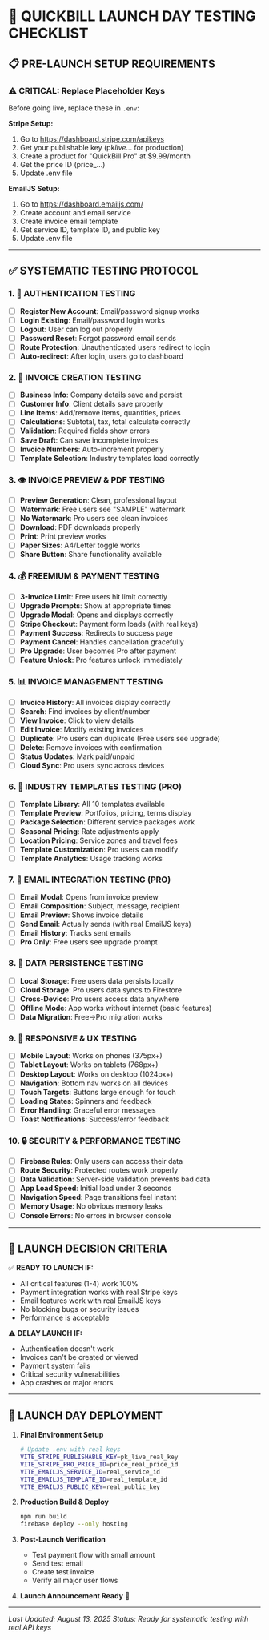 # 🚀 QUICKBILL LAUNCH DAY TESTING CHECKLIST

## 📋 PRE-LAUNCH SETUP REQUIREMENTS

### ⚠️ CRITICAL: Replace Placeholder Keys

Before going live, replace these in `.env`:

**Stripe Setup:**

1. Go to https://dashboard.stripe.com/apikeys
2. Get your publishable key (pk*live*... for production)
3. Create a product for "QuickBill Pro" at $9.99/month
4. Get the price ID (price\_...)
5. Update .env file

**EmailJS Setup:**

1. Go to https://dashboard.emailjs.com/
2. Create account and email service
3. Create invoice email template
4. Get service ID, template ID, and public key
5. Update .env file

---

## ✅ SYSTEMATIC TESTING PROTOCOL

### 1. 🔐 AUTHENTICATION TESTING

- [ ] **Register New Account**: Email/password signup works
- [ ] **Login Existing**: Email/password login works
- [ ] **Logout**: User can log out properly
- [ ] **Password Reset**: Forgot password email sends
- [ ] **Route Protection**: Unauthenticated users redirect to login
- [ ] **Auto-redirect**: After login, users go to dashboard

### 2. 📄 INVOICE CREATION TESTING

- [ ] **Business Info**: Company details save and persist
- [ ] **Customer Info**: Client details save properly
- [ ] **Line Items**: Add/remove items, quantities, prices
- [ ] **Calculations**: Subtotal, tax, total calculate correctly
- [ ] **Validation**: Required fields show errors
- [ ] **Save Draft**: Can save incomplete invoices
- [ ] **Invoice Numbers**: Auto-increment properly
- [ ] **Template Selection**: Industry templates load correctly

### 3. 👁️ INVOICE PREVIEW & PDF TESTING

- [ ] **Preview Generation**: Clean, professional layout
- [ ] **Watermark**: Free users see "SAMPLE" watermark
- [ ] **No Watermark**: Pro users see clean invoices
- [ ] **Download**: PDF downloads properly
- [ ] **Print**: Print preview works
- [ ] **Paper Sizes**: A4/Letter toggle works
- [ ] **Share Button**: Share functionality available

### 4. 💰 FREEMIUM & PAYMENT TESTING

- [ ] **3-Invoice Limit**: Free users hit limit correctly
- [ ] **Upgrade Prompts**: Show at appropriate times
- [ ] **Upgrade Modal**: Opens and displays correctly
- [ ] **Stripe Checkout**: Payment form loads (with real keys)
- [ ] **Payment Success**: Redirects to success page
- [ ] **Payment Cancel**: Handles cancellation gracefully
- [ ] **Pro Upgrade**: User becomes Pro after payment
- [ ] **Feature Unlock**: Pro features unlock immediately

### 5. 📊 INVOICE MANAGEMENT TESTING

- [ ] **Invoice History**: All invoices display correctly
- [ ] **Search**: Find invoices by client/number
- [ ] **View Invoice**: Click to view details
- [ ] **Edit Invoice**: Modify existing invoices
- [ ] **Duplicate**: Pro users can duplicate (Free users see upgrade)
- [ ] **Delete**: Remove invoices with confirmation
- [ ] **Status Updates**: Mark paid/unpaid
- [ ] **Cloud Sync**: Pro users sync across devices

### 6. 🎨 INDUSTRY TEMPLATES TESTING (PRO)

- [ ] **Template Library**: All 10 templates available
- [ ] **Template Preview**: Portfolios, pricing, terms display
- [ ] **Package Selection**: Different service packages work
- [ ] **Seasonal Pricing**: Rate adjustments apply
- [ ] **Location Pricing**: Service zones and travel fees
- [ ] **Template Customization**: Pro users can modify
- [ ] **Template Analytics**: Usage tracking works

### 7. 📧 EMAIL INTEGRATION TESTING (PRO)

- [ ] **Email Modal**: Opens from invoice preview
- [ ] **Email Composition**: Subject, message, recipient
- [ ] **Email Preview**: Shows invoice details
- [ ] **Send Email**: Actually sends (with real EmailJS keys)
- [ ] **Email History**: Tracks sent emails
- [ ] **Pro Only**: Free users see upgrade prompt

### 8. 🔄 DATA PERSISTENCE TESTING

- [ ] **Local Storage**: Free users data persists locally
- [ ] **Cloud Storage**: Pro users data syncs to Firestore
- [ ] **Cross-Device**: Pro users access data anywhere
- [ ] **Offline Mode**: App works without internet (basic features)
- [ ] **Data Migration**: Free→Pro migration works

### 9. 📱 RESPONSIVE & UX TESTING

- [ ] **Mobile Layout**: Works on phones (375px+)
- [ ] **Tablet Layout**: Works on tablets (768px+)
- [ ] **Desktop Layout**: Works on desktop (1024px+)
- [ ] **Navigation**: Bottom nav works on all devices
- [ ] **Touch Targets**: Buttons large enough for touch
- [ ] **Loading States**: Spinners and feedback
- [ ] **Error Handling**: Graceful error messages
- [ ] **Toast Notifications**: Success/error feedback

### 10. 🔒 SECURITY & PERFORMANCE TESTING

- [ ] **Firebase Rules**: Only users can access their data
- [ ] **Route Security**: Protected routes work properly
- [ ] **Data Validation**: Server-side validation prevents bad data
- [ ] **App Load Speed**: Initial load under 3 seconds
- [ ] **Navigation Speed**: Page transitions feel instant
- [ ] **Memory Usage**: No obvious memory leaks
- [ ] **Console Errors**: No errors in browser console

---

## 🎯 LAUNCH DECISION CRITERIA

✅ **READY TO LAUNCH IF:**

- All critical features (1-4) work 100%
- Payment integration works with real Stripe keys
- Email features work with real EmailJS keys
- No blocking bugs or security issues
- Performance is acceptable

⚠️ **DELAY LAUNCH IF:**

- Authentication doesn't work
- Invoices can't be created or viewed
- Payment system fails
- Critical security vulnerabilities
- App crashes or major errors

---

## 🚀 LAUNCH DAY DEPLOYMENT

1. **Final Environment Setup**

   ```bash
   # Update .env with real keys
   VITE_STRIPE_PUBLISHABLE_KEY=pk_live_real_key
   VITE_STRIPE_PRO_PRICE_ID=price_real_price_id
   VITE_EMAILJS_SERVICE_ID=real_service_id
   VITE_EMAILJS_TEMPLATE_ID=real_template_id
   VITE_EMAILJS_PUBLIC_KEY=real_public_key
   ```

2. **Production Build & Deploy**

   ```bash
   npm run build
   firebase deploy --only hosting
   ```

3. **Post-Launch Verification**

   - Test payment flow with small amount
   - Send test email
   - Create test invoice
   - Verify all major user flows

4. **Launch Announcement Ready** 🎉

---

_Last Updated: August 13, 2025_
_Status: Ready for systematic testing with real API keys_
